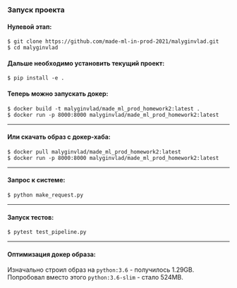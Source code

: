 ### Запуск проекта
#### Нулевой этап:
```shell script
$ git clone https://github.com/made-ml-in-prod-2021/malyginvlad.git
$ cd malyginvlad
```
#### Дальше необходимо установить текущий проект:
```shell script
$ pip install -e .
```
#### Теперь можно запускать докер:
```shell script
$ docker build -t malyginvlad/made_ml_prod_homework2:latest . 
$ docker run -p 8000:8000 malyginvlad/made_ml_prod_homework2:latest
```
----------
#### Или скачать образ с докер-хаба:
```shell script
$ docker pull malyginvlad/made_ml_prod_homework2:latest
$ docker run -p 8000:8000 malyginvlad/made_ml_prod_homework2:latest
```
----------
#### Запрос к системе:
```shell script
$ python make_request.py
```
----------
#### Запуск тестов:
```shell script
$ pytest test_pipeline.py
```
----------
#### Оптимизация докер образа:
Изначально строил образ на `python:3.6` - получилось 1.29GB. Попробовал вместо этого `python:3.6-slim` - стало 524MB.